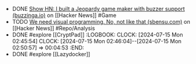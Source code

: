 - DONE [Show HN: I built a Jeopardy game maker with buzzer support (buzzinga.io)](https://news.ycombinator.com/item?id=40960508) on [[Hacker News]] #Game
- TODO [We need visual programming. No, not like that (sbensu.com)](https://news.ycombinator.com/item?id=40937119) on [[Hacker News]] #Repo/Analysis
- DONE #explore [[CryptPad]]
  :LOGBOOK:
  CLOCK: [2024-07-15 Mon 02:45:54]
  CLOCK: [2024-07-15 Mon 02:46:04]--[2024-07-15 Mon 02:50:57] =>  00:04:53
  :END:
- DONE #explore [[Lazydocker]]